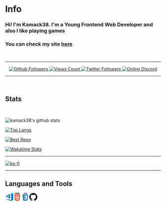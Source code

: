 # Info

### Hi! I'm Kamack38. I'm a Young Frontend Web Developer and also I like playing games
### You can check my site [here](https://kamack38.github.io/)

<br />

---

<p align="center">
    <a title="GitHUB Followers" href="https://github.com/kamack38" target="_blank">
        <img src="https://img.shields.io/github/followers/kamack38?label=Github%20followers&style=for-the-badge" alt="Github Followers" />
    </a>
    <a title="YouTube Views Count" href="https://www.youtube.com/channel/UCyO3DTKTf_agdJjB-dUQ0QA/videos" target="_blank">
        <img src="https://img.shields.io/youtube/channel/views/UCyO3DTKTf_agdJjB-dUQ0QA?style=for-the-badge" alt="Views Count" />
    </a>
    <a title="Follow on Twitter" href="https://twitter.com/intent/user?screen_name=kamack38" target="_blank">
        <img src="https://img.shields.io/twitter/follow/kamack38?color=1DA1F2&style=for-the-badge" alt="Twitter Followers">
    </a>
    <a title="Discord" href="https://discord.gg/sd62gjV" target="_blank">
        <img src="https://img.shields.io/discord/433614342777208843?label=Discord&style=for-the-badge" alt="Online Discord">
    </a>

</p>

---

<br />

## Stats

<br />

![kamack38's github stats](https://github-readme-stats.vercel.app///api?username=kamack38&theme=blueberry&show_icons=true)

[![Top Langs](https://github-readme-stats.vercel.app///api/top-langs/?username=kamack38&theme=blueberry&layout=compact)](https://github.com/kamack38?tab=repositories)

[![Best Repo](https://github-readme-stats.vercel.app///api/pin/?username=kamack38&repo=csgo-config&theme=blueberry)](https://github.com/kamack38/csgo-config)

[![Wakatime Stats](https://github-readme-stats.vercel.app//api/wakatime?username=Kamack38&theme=blueberry)](https://wakatime.com/@Kamack38)

---

[![ko-fi](https://ko-fi.com/img/githubbutton_sm.svg)](https://ko-fi.com/I3I34LJKG)

---

## Languages and Tools

<img align="left" alt="Visual Studio Code" width="26px" src="https://raw.githubusercontent.com/github/explore/80688e429a7d4ef2fca1e82350fe8e3517d3494d/topics/visual-studio-code/visual-studio-code.png" />
<img align="left" alt="HTML5" width="26px" src="https://raw.githubusercontent.com/github/explore/80688e429a7d4ef2fca1e82350fe8e3517d3494d/topics/html/html.png" />
<img align="left" alt="CSS3" width="26px" src="https://raw.githubusercontent.com/github/explore/80688e429a7d4ef2fca1e82350fe8e3517d3494d/topics/css/css.png" />
<img align="left" alt="GitHub" width="26px" src="https://raw.githubusercontent.com/github/explore/78df643247d429f6cc873026c0622819ad797942/topics/github/github.png" />
